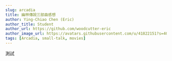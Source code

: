 ```yaml
---
slug: arcadia
title: 幽林傳說三部曲感想
author: Ying-Chiao Chen (Eric)
author_title: Student
author_url: https://github.com/woodcutter-eric
author_image_url: https://avatars.githubusercontent.com/u/41822151?s=400&u=73324e0081407e4bf27c7c852f3c3e433fb81722&v=4
tags: [Arcadia, small-talk, movies]
---
```


測試
